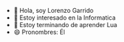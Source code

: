 - 👋 Hola, soy Lorenzo Garrido
- 👀 Estoy interesado en la Informatica
- 🌱 Estoy terminando de aprender Lua
- 😄 Pronombres: Él
